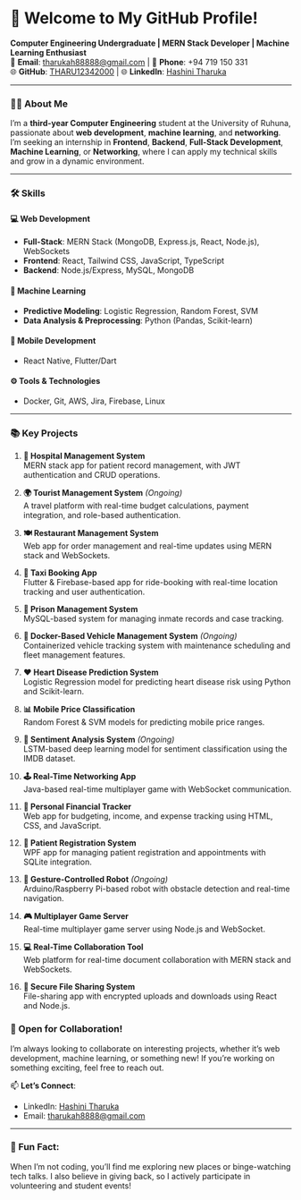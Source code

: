 # 👋 **Welcome to My GitHub Profile!**

**Computer Engineering Undergraduate | MERN Stack Developer | Machine Learning Enthusiast**  
📧 **Email**: [tharukah88888@gmail.com](mailto:tharukah88888@gmail.com) | 📱 **Phone**: +94 719 150 331  
🌐 **GitHub**: [THARU12342000](https://github.com/THARU12342000) | 🌐 **LinkedIn**: [Hashini Tharuka](https://linkedin.com/in/hashini-tharuka-49303b2b7)

---

### **👩‍💻 About Me**
I’m a **third-year Computer Engineering** student at the University of Ruhuna, passionate about **web development**, **machine learning**, and **networking**. I’m seeking an internship in **Frontend**, **Backend**, **Full-Stack Development**, **Machine Learning**, or **Networking**, where I can apply my technical skills and grow in a dynamic environment.

---

### **🛠 Skills**

#### **💻 Web Development**  
- **Full-Stack**: MERN Stack (MongoDB, Express.js, React, Node.js), WebSockets  
- **Frontend**: React, Tailwind CSS, JavaScript, TypeScript  
- **Backend**: Node.js/Express, MySQL, MongoDB

#### **🤖 Machine Learning**  
- **Predictive Modeling**: Logistic Regression, Random Forest, SVM  
- **Data Analysis & Preprocessing**: Python (Pandas, Scikit-learn)

#### **📱 Mobile Development**  
- React Native, Flutter/Dart

#### **⚙️ Tools & Technologies**  
- Docker, Git, AWS, Jira, Firebase, Linux

---

### **📚 Key Projects**

1. **🏥 Hospital Management System**  
   MERN stack app for patient record management, with JWT authentication and CRUD operations.

2. **🌍 Tourist Management System** *(Ongoing)*  
   A travel platform with real-time budget calculations, payment integration, and role-based authentication.

3. **🍽️ Restaurant Management System**  
   Web app for order management and real-time updates using MERN stack and WebSockets.

4. **🚖 Taxi Booking App**  
   Flutter & Firebase-based app for ride-booking with real-time location tracking and user authentication.

5. **🏢 Prison Management System**  
   MySQL-based system for managing inmate records and case tracking.

6. **🚗 Docker-Based Vehicle Management System** *(Ongoing)*  
   Containerized vehicle tracking system with maintenance scheduling and fleet management features.

7. **❤️ Heart Disease Prediction System**  
   Logistic Regression model for predicting heart disease risk using Python and Scikit-learn.

8. **📊 Mobile Price Classification**  
   Random Forest & SVM models for predicting mobile price ranges.

9. **📱 Sentiment Analysis System** *(Ongoing)*  
   LSTM-based deep learning model for sentiment classification using the IMDB dataset.

10. **🕹️ Real-Time Networking App**  
    Java-based real-time multiplayer game with WebSocket communication.

11. **💸 Personal Financial Tracker**  
    Web app for budgeting, income, and expense tracking using HTML, CSS, and JavaScript.

12. **🏥 Patient Registration System**  
    WPF app for managing patient registration and appointments with SQLite integration.

13. **🤖 Gesture-Controlled Robot** *(Ongoing)*  
    Arduino/Raspberry Pi-based robot with obstacle detection and real-time navigation.

14. **🎮 Multiplayer Game Server**  
    Real-time multiplayer game server using Node.js and WebSocket.

15. **💻 Real-Time Collaboration Tool**  
    Web platform for real-time document collaboration with MERN stack and WebSockets.

16. **🔐 Secure File Sharing System**  
    File-sharing app with encrypted uploads and downloads using React and Node.js.

### **🌱 Open for Collaboration!**

I’m always looking to collaborate on interesting projects, whether it’s web development, machine learning, or something new! If you’re working on something exciting, feel free to reach out.

📫 **Let’s Connect**:
- LinkedIn: [Hashini Tharuka](https://linkedin.com/in/hashini-tharuka-49303b2b7)
- Email: tharukah8888@gmail.com

---

### **🔗 Fun Fact:**
When I’m not coding, you’ll find me exploring new places or binge-watching tech talks. I also believe in giving back, so I actively participate in volunteering and student events!

